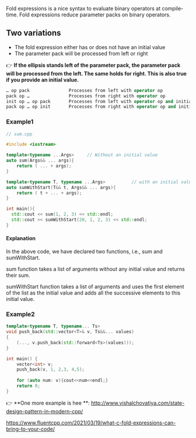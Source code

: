 Fold expressions is a nice syntax to evaluate binary operators at compile-time. Fold expressions reduce parameter packs on binary operators.

## Two variations
- The fold expression either has or does not have an initial value
- The parameter pack will be processed from left or right

👉 **If the ellipsis stands left of the parameter pack, the parameter pack will be processed from the left. The same holds for right. This is also true if you provide an initial value.**


```c++
… op pack		        Processes from left with operator op
pack op …		        Processes from right with operator op
init op … op pack		Processes from left with operator op and initial value init
pack op … op init		Processes from right with operator op and initial value init
```

### Example1

```cpp
// sum.cpp

#include <iostream>

template<typename ...Args>     // Without an initial value
auto sum(Args&& ... args){
    return ( ... + args);
}

template<typename T, typename ...Args>          // with an initial value    
auto sumWithStart(T&& t, Args&& ... args){
    return ( t + ... + args);
}

int main(){
  std::cout << sum(1, 2, 3) << std::endl;
  std::cout << sumWithStart(20, 1, 2, 3) << std::endl;
}
```
#### Explanation 
In the above code, we have declared two functions, i.e., sum and sumWithStart.

sum function takes a list of arguments without any initial value and returns their sum.

sumWithStart function takes a list of arguments and uses the first element of the list as the initial value and adds all the successive elements to this initial value.

### Example2

```cpp
template<typename T, typename... Ts>
void push_back(std::vector<T>& v, Ts&&... values)
{
    (..., v.push_back(std::forward<Ts>(values)));
}

int main() {
    vector<int> v;
    push_back(v, 1, 2,3, 4,5);
    
    for (auto num: v){cout<<num<<endl;}
    return 0;
}
```
👉 **One more example is hee **:
http://www.vishalchovatiya.com/state-design-pattern-in-modern-cpp/

https://www.fluentcpp.com/2021/03/19/what-c-fold-expressions-can-bring-to-your-code/




